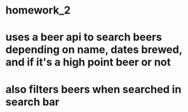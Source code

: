 # homework_2

# uses a beer api to search beers depending on name, dates brewed, and if it's a high point beer or not
# also filters beers when searched in search bar

